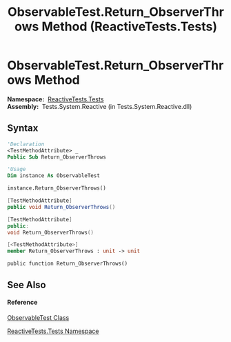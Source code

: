 ﻿---
title: ObservableTest.Return_ObserverThrows Method  (ReactiveTests.Tests)
TOCTitle: Return_ObserverThrows Method
ms:assetid: M:ReactiveTests.Tests.ObservableTest.Return_ObserverThrows
ms:mtpsurl: https://msdn.microsoft.com/en-us/library/reactivetests.tests.observabletest.return_observerthrows(v=VS.103)
ms:contentKeyID: 36619656
ms.date: 06/28/2011
mtps_version: v=VS.103
f1_keywords:
- ReactiveTests.Tests.ObservableTest.Return_ObserverThrows
dev_langs:
- CSharp
- JScript
- VB
- FSharp
- c++
---

# ObservableTest.Return\_ObserverThrows Method

**Namespace:**  [ReactiveTests.Tests](hh289046\(v=vs.103\).md)  
**Assembly:**  Tests.System.Reactive (in Tests.System.Reactive.dll)

## Syntax

``` vb
'Declaration
<TestMethodAttribute> _
Public Sub Return_ObserverThrows
```

``` vb
'Usage
Dim instance As ObservableTest

instance.Return_ObserverThrows()
```

``` csharp
[TestMethodAttribute]
public void Return_ObserverThrows()
```

``` c++
[TestMethodAttribute]
public:
void Return_ObserverThrows()
```

``` fsharp
[<TestMethodAttribute>]
member Return_ObserverThrows : unit -> unit 
```

``` jscript
public function Return_ObserverThrows()
```

## See Also

#### Reference

[ObservableTest Class](hh288687\(v=vs.103\).md)

[ReactiveTests.Tests Namespace](hh289046\(v=vs.103\).md)

